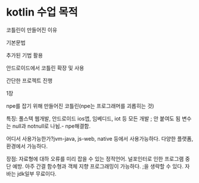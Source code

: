 # kotlin 수업 목적
코틀린이 만들어진 이유

기본문법

추가된 기법 활용

안드로이드에서 코틀린 확장 및 사용

간단한 프로젝트 진행

1장

npe를 잡기 위해 만들어진 코틀린(npe는 프로그래머를 괴롭히는 것)

특징:
풀스텍 웹개발, 안드로이드 ios앱, 임베디드, iot 등 모든 개발
; 안 붙여도 됨
변수는 null과 notnull로 나뉨.- npe해결함.

어디서 사용가능한가?jvm-java, js-web, native 등에서 사용가능하다. 다양한 플랫폼, 환경에서 가능하다.

장점:
자료형에 대하 오류를 미리 잡을 수 있는 정적언어.
널포인터로 인한 프로그램 중단 예방.
아주 간결
함수형과 객체 지향 프로그래밍이 가능하다.
;을 생략할 수 있다.
자바는 jdk일부 무료이다.
